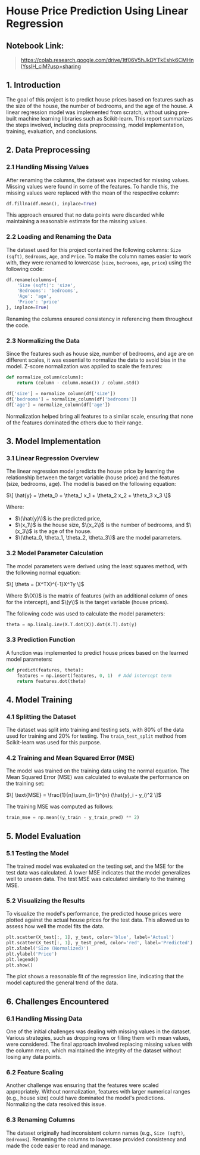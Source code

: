 # **House Price Prediction Using Linear Regression**

## Notebook Link:
> https://colab.research.google.com/drive/1tf06V5hJkDYTkEshk6CMHnlYsslH_ciM?usp=sharing

## **1. Introduction**
The goal of this project is to predict house prices based on features such as the size of the house, the number of bedrooms, and the age of the house. A linear regression model was implemented from scratch, without using pre-built machine learning libraries such as Scikit-learn. This report summarizes the steps involved, including data preprocessing, model implementation, training, evaluation, and conclusions.

## **2. Data Preprocessing**


### **2.1 Handling Missing Values**
After renaming the columns, the dataset was inspected for missing values. Missing values were found in some of the features. To handle this, the missing values were replaced with the mean of the respective column:

```python
df.fillna(df.mean(), inplace=True)
```

This approach ensured that no data points were discarded while maintaining a reasonable estimate for the missing values.

### **2.2 Loading and Renaming the Data**
The dataset used for this project contained the following columns: `Size (sqft)`, `Bedrooms`, `Age`, and `Price`. To make the column names easier to work with, they were renamed to lowercase (`size`, `bedrooms`, `age`, `price`) using the following code:

```python
df.rename(columns={
    'Size (sqft)': 'size',
    'Bedrooms': 'bedrooms',
    'Age': 'age',
    'Price': 'price'
}, inplace=True)
```

Renaming the columns ensured consistency in referencing them throughout the code.

### **2.3 Normalizing the Data**
Since the features such as house size, number of bedrooms, and age are on different scales, it was essential to normalize the data to avoid bias in the model. Z-score normalization was applied to scale the features:

```python
def normalize_column(column):
    return (column - column.mean()) / column.std()

df['size'] = normalize_column(df['size'])
df['bedrooms'] = normalize_column(df['bedrooms'])
df['age'] = normalize_column(df['age'])
```

Normalization helped bring all features to a similar scale, ensuring that none of the features dominated the others due to their range.

## **3. Model Implementation**

### **3.1 Linear Regression Overview**
The linear regression model predicts the house price by learning the relationship between the target variable (house price) and the features (size, bedrooms, age). The model is based on the following equation:

$\[
\hat{y} = \theta_0 + \theta_1 x_1 + \theta_2 x_2 + \theta_3 x_3
\]$

Where:
- $\(\hat{y}\)$ is the predicted price,
- $\(x_1\)$ is the house size, $\(x_2\)$ is the number of bedrooms, and $\(x_3\)$ is the age of the house.
- $\(\theta_0, \theta_1, \theta_2, \theta_3\)$ are the model parameters.

### **3.2 Model Parameter Calculation**
The model parameters were derived using the least squares method, with the following normal equation:

$\[
\theta = (X^TX)^{-1}X^Ty
\]$

Where $\(X\)$ is the matrix of features (with an additional column of ones for the intercept), and $\(y\)$ is the target variable (house prices).

The following code was used to calculate the model parameters:

```python
theta = np.linalg.inv(X.T.dot(X)).dot(X.T).dot(y)
```

### **3.3 Prediction Function**
A function was implemented to predict house prices based on the learned model parameters:

```python
def predict(features, theta):
    features = np.insert(features, 0, 1)  # Add intercept term
    return features.dot(theta)
```

## **4. Model Training**

### **4.1 Splitting the Dataset**
The dataset was split into training and testing sets, with 80% of the data used for training and 20% for testing. The `train_test_split` method from Scikit-learn was used for this purpose.

### **4.2 Training and Mean Squared Error (MSE)**
The model was trained on the training data using the normal equation. The Mean Squared Error (MSE) was calculated to evaluate the performance on the training set:

$\[
\text{MSE} = \frac{1}{n}\sum_{i=1}^{n} (\hat{y}_i - y_i)^2
\]$

The training MSE was computed as follows:

```python
train_mse = np.mean((y_train - y_train_pred) ** 2)
```

## **5. Model Evaluation**

### **5.1 Testing the Model**
The trained model was evaluated on the testing set, and the MSE for the test data was calculated. A lower MSE indicates that the model generalizes well to unseen data. The test MSE was calculated similarly to the training MSE.

### **5.2 Visualizing the Results**
To visualize the model's performance, the predicted house prices were plotted against the actual house prices for the test data. This allowed us to assess how well the model fits the data.

```python
plt.scatter(X_test[:, 1], y_test, color='blue', label='Actual')
plt.scatter(X_test[:, 1], y_test_pred, color='red', label='Predicted')
plt.xlabel('Size (Normalized)')
plt.ylabel('Price')
plt.legend()
plt.show()
```

The plot shows a reasonable fit of the regression line, indicating that the model captured the general trend of the data.

## **6. Challenges Encountered**

### **6.1 Handling Missing Data**
One of the initial challenges was dealing with missing values in the dataset. Various strategies, such as dropping rows or filling them with mean values, were considered. The final approach involved replacing missing values with the column mean, which maintained the integrity of the dataset without losing any data points.

### **6.2 Feature Scaling**
Another challenge was ensuring that the features were scaled appropriately. Without normalization, features with larger numerical ranges (e.g., house size) could have dominated the model's predictions. Normalizing the data resolved this issue.

### **6.3 Renaming Columns**
The dataset originally had inconsistent column names (e.g., `Size (sqft)`, `Bedrooms`). Renaming the columns to lowercase provided consistency and made the code easier to read and manage.
